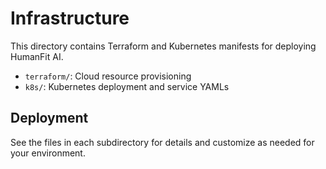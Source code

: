 # Infrastructure

This directory contains Terraform and Kubernetes manifests for deploying HumanFit AI.

- `terraform/`: Cloud resource provisioning
- `k8s/`: Kubernetes deployment and service YAMLs

## Deployment
See the files in each subdirectory for details and customize as needed for your environment.
